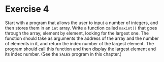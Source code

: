 # Exercise 4

Start with a program that allows the user to input a number of integers, and then stores them in an `int` array. Write a function called `maxint()` that goes through the array, element by element, looking for the largest one. The function should take as arguments the address of the array and the number of elements in it, and return the index number of the largest element. The program should call this function and then display the largest element and its index number. (See the `SALES` program in this chapter.)
